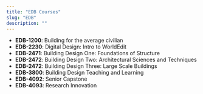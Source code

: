 ```yaml
---
title: "EDB Courses"
slug: "EDB"
description: ""
---
```


- **EDB-1200**: Building for the average civilian
- **EDB-2230**: Digital Design: Intro to WorldEdit
- **EDB-2471**: Building Design One: Foundations of Structure
- **EDB-2472**: Building Design Two: Architectural Sciences and Techniques
- **EDB-2472**: Building Design Three: Large Scale Buildings
- **EDB-3800**: Building Design Teaching and Learning
- **EDB-4092**: Senior Capstone
- **EDB-4093**: Research Innovation
